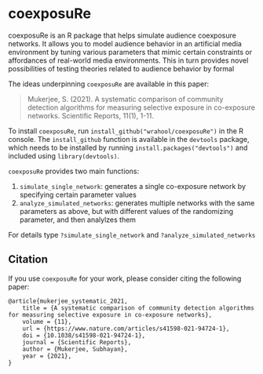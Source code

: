 # coexposuRe
coexposuRe is an R package that helps simulate audience coexposure networks. It allows you to model audience behavior in an artificial media environment by tuning various parameters that mimic certain constraints or affordances of real-world media environments. This in turn provides novel possibilities of testing theories related to audience behavior by formal

The ideas underpinning `coexposuRe` are available in this paper:

> Mukerjee, S. (2021). A systematic comparison of community detection algorithms for measuring selective exposure in co-exposure networks. Scientific Reports, 11(1), 1-11.

To install `coexposuRe`, run `install_github("wrahool/coexposuRe")` in the R console.
The `install_github` function is available in the `devtools` package, which needs to be installed by running `install.packages("devtools")` and included using `library(devtools)`.

`coexposuRe` provides two main functions:

1. `simulate_single_network`: generates a single co-exposure network by specifying certain parameter values
2. `analyze_simulated_networks`: generates multiple networks with the same parameters as above, but with different values of the randomizing parameter, and then analylzes them

For details type `?simulate_single_network` and `?analyze_simulated_networks`

## Citation

If you use `coexposuRe` for your work, please consider citing the following paper:

```
@article{mukerjee_systematic_2021,
	title = {A systematic comparison of community detection algorithms for measuring selective exposure in co-exposure networks},
	volume = {11},
	url = {https://www.nature.com/articles/s41598-021-94724-1},
	doi = {10.1038/s41598-021-94724-1},
	journal = {Scientific Reports},
	author = {Mukerjee, Subhayan},
	year = {2021},
}
```
